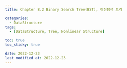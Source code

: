 ```yaml
---
title: Chapter 8.2 Binary Search Tree(BST), 이진탐색 트리

categories: 
  - DataStructure
tags:
  - [DataStructure, Tree, Nonlinear Structure]

toc: true
toc_sticky: true

date: 2022-12-23
last_modified_at: 2022-12-23 
---
```

